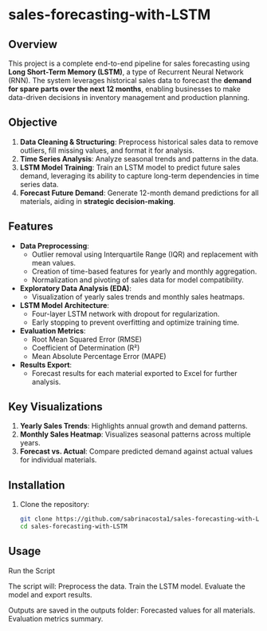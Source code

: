 # sales-forecasting-with-LSTM
## Overview
This project is a complete end-to-end pipeline for sales forecasting using **Long Short-Term Memory (LSTM)**, a type of Recurrent Neural Network (RNN). The system leverages historical sales data to forecast the **demand for spare parts over the next 12 months**, enabling businesses to make data-driven decisions in inventory management and production planning.

## Objective
1. **Data Cleaning & Structuring**: Preprocess historical sales data to remove outliers, fill missing values, and format it for analysis.
2. **Time Series Analysis**: Analyze seasonal trends and patterns in the data.
3. **LSTM Model Training**: Train an LSTM model to predict future sales demand, leveraging its ability to capture long-term dependencies in time series data.
4. **Forecast Future Demand**: Generate 12-month demand predictions for all materials, aiding in **strategic decision-making**.

## Features
- **Data Preprocessing**:
  - Outlier removal using Interquartile Range (IQR) and replacement with mean values.
  - Creation of time-based features for yearly and monthly aggregation.
  - Normalization and pivoting of sales data for model compatibility.
- **Exploratory Data Analysis (EDA)**:
  - Visualization of yearly sales trends and monthly sales heatmaps.
- **LSTM Model Architecture**:
  - Four-layer LSTM network with dropout for regularization.
  - Early stopping to prevent overfitting and optimize training time.
- **Evaluation Metrics**:
  - Root Mean Squared Error (RMSE)
  - Coefficient of Determination (R²)
  - Mean Absolute Percentage Error (MAPE)
- **Results Export**:
  - Forecast results for each material exported to Excel for further analysis.

## Key Visualizations
1. **Yearly Sales Trends**: Highlights annual growth and demand patterns.
2. **Monthly Sales Heatmap**: Visualizes seasonal patterns across multiple years.
3. **Forecast vs. Actual**: Compare predicted demand against actual values for individual materials.

## Installation
1. Clone the repository:
   ```bash
   git clone https://github.com/sabrinacosta1/sales-forecasting-with-LSTM.git
   cd sales-forecasting-with-LSTM

## Usage
Run the Script

The script will:
Preprocess the data.
Train the LSTM model.
Evaluate the model and export results.

Outputs are saved in the outputs folder:
Forecasted values for all materials.
Evaluation metrics summary.
